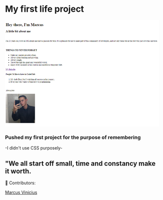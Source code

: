 # My first life project


<img src="./firstprojectprint.png" alt="exemplo imagem">



### Pushed my first project for the purpose of remembering


-I didn't use CSS purposely-

## "We all start off small, time and constancy make it worth.





 🤝 Contributors:

 <a href="https://www.linkedin.com/in/marcus-vinicius-santos-7664a0227/" target="_blank">Marcus Vinicius</a>





